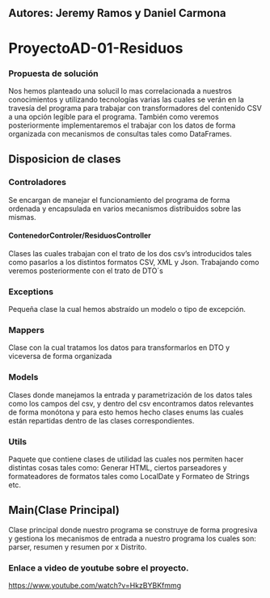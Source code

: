 ## Autores: Jeremy Ramos y Daniel Carmona

# ProyectoAD-01-Residuos

### Propuesta de solución
Nos hemos planteado una solucil lo mas correlacionada a nuestros conocimientos y utilizando tecnologías varias las cuales se verán en la travesía del programa para trabajar con transformadores del contenido CSV a una opción legible para el programa. También como veremos posteriormente implementaremos el trabajar con los datos de forma organizada con mecanismos de consultas tales como DataFrames. 

## Disposicion de clases

### Controladores
Se encargan de manejar el funcionamiento del programa de forma ordenada y encapsulada en varios mecanismos distribuidos sobre las mismas.

#### ContenedorControler/ResiduosController
Clases las cuales trabajan con el trato de los dos csv’s introducidos tales como pasarlos a los distintos formatos CSV, XML y Json. Trabajando como veremos posteriormente con el trato de DTO´s  

### Exceptions
Pequeña clase la cual hemos abstraído un modelo o tipo de excepción.

### Mappers
Clase con la cual tratamos los datos para transformarlos en DTO y viceversa de forma organizada

### Models
Clases donde manejamos la entrada y parametrización de los datos tales como los campos del csv, y dentro del csv encontramos datos relevantes de forma monótona y para esto hemos hecho clases enums las cuales están repartidas dentro de las clases correspondientes.

### Utils
Paquete que contiene clases de utilidad las cuales nos permiten hacer distintas cosas tales como: Generar HTML, ciertos parseadores y formateadores de formatos tales como LocalDate y Formateo de Strings etc.

## Main(Clase Principal)
Clase principal donde nuestro programa se construye de forma progresiva y gestiona los mecanismos de entrada a nuestro programa los cuales son: parser, resumen y resumen por x Distrito. 


### Enlace a video de youtube sobre el proyecto.
https://www.youtube.com/watch?v=HkzBYBKfmmg